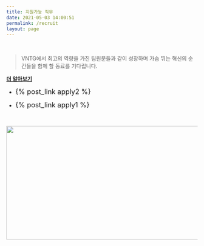 ```yaml
---
title: 지원가능 직무
date: 2021-05-03 14:00:51
permalink: /recruit
layout: page
---
```


<p>&nbsp;</p>
<blockquote><p>VNTG에서 최고의 역량을 가진 팀원분들과 같이 성장하며 가슴 뛰는 혁신의 순간들을 함께 할 동료를 기다립니다.  </p></blockquote>

**[더 알아보기](https://www.jobkorea.co.kr/Recruit/Co_Read/C/vntgcorp)** 

* <font size="4">{% post_link apply2 %}</font>

* <font size="4">{% post_link apply1 %}</font>

	
<p>&nbsp;</p>
<img src="https://source.unsplash.com/aZXUY0SnFto/" width="900" height="300" />

<p>&nbsp;</p>